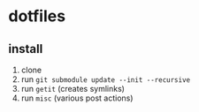 # dotfiles

## install

1. clone
2. run `git submodule update --init --recursive`
3. run `getit` (creates symlinks)
4. run `misc` (various post actions)
